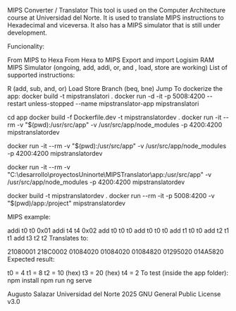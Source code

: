 MIPS Converter / Translator
This tool is used on the Computer Architecture course at Universidad del Norte. It is used to translate MIPS instructions to Hexadecimal and viceversa. It also has a MIPS simulator that is still under development.

Funcionality:

From MIPS to Hexa
From Hexa to MIPS
Export and import Logisim RAM
MIPS Simulator (ongoing, add, addi, or, and , load, store are working)
List of supported instructions:

R (add, sub, and, or)
Load
Store
Branch (beq, bne)
Jump
To dockerize the app:
docker build -t mipstranslatori .
docker run -d -it -p 5008:4200 --restart unless-stopped --name mipstranslator-app mipstranslatori

cd app docker build -f Dockerfile.dev -t mipstranslatordev .
docker run -it --rm
-v "$(pwd):/usr/src/app"
-v /usr/src/app/node_modules
-p 4200:4200
mipstranslatordev

docker run -it --rm
-v "$(pwd):/usr/src/app"
-v /usr/src/app/node_modules
-p 4200:4200
mipstranslatordev

docker run -it --rm -v "C:\desarrollo\proyectosUninorte\MIPSTranslator\app:/usr/src/app" -v /usr/src/app/node_modules -p 4200:4200 mipstranslatordev

docker build -t mipstranslatordev .
docker run --rm -it -p 5008:4200 -v "$(pwd)/app:/project" mipstranslatordev

MIPS example:

addi t0 t0 0x01
addi t4 t4 0x02
add t0 t0 t0
add t0 t0 t0
add t1 t0 t0
add t2 t1 t1
add t3 t2 t2
Translates to:

21080001
218C0002
01084020
01084020
01084820
01295020
014A5820
Expected result:

t0 = 4
t1 = 8
t2 = 10 (hex)
t3 = 20 (hex)
t4 = 2
To test (inside the app folder): npm install npm run ng serve

Augusto Salazar
Universidad del Norte 2025
GNU General Public License v3.0
